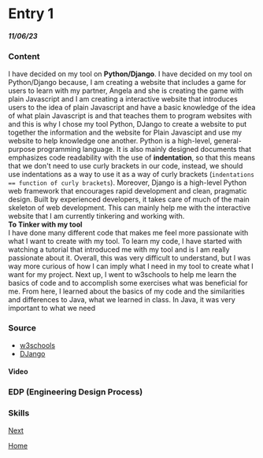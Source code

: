 # Entry 1
##### 11/06/23

### Content
I have decided on my tool on **Python/Django**. I have decided on my tool on Python/Django because, I am creating a website that includes a game for users to learn with my partner, Angela and she is creating the game with plain Javascript and I am creating a interactive website that introduces users to the idea of plain Javascript and have a basic knowledge of the idea of what plain Javascript is and that teaches them to program websites with and this is why I chose my tool Python, DJango to create a website to put together the information and the website for Plain Javascipt and use my website to help knowledge one another. Python is a high-level, general-purpose programming language. It is also mainly designed documents that emphasizes code readability with the use of **indentation**, so that this means that we don't need to use curly brackets in our code, instead, we should use indentations as a way to use it as a way of curly brackets (`indentations == function of curly brackets`). Moreover, Django is a high-level Python web framework that encourages rapid development and clean, pragmatic design. Built by experienced developers, it takes care of much of the main skeleton of web development. This can mainly help me with the interactive website that I am currently tinkering and working with.<br>
**To Tinker with my tool**<br>
I have done many different code that makes me feel more passionate with what I want to create with my tool. To learn my code, I have started with watching a tutorial that introduced me with my tool and is I am really passionate about it. Overall, this was very difficult to understand, but I was way more curious of how I can imply what I need in my tool to create what I want for my project. Next up, I went to w3schools to help me learn the basics of code and to accomplish some exercises what was beneficial for me. From here, I learned about the basics of my code and the similarities and differences to Java, what we learned in class. In Java, it was very important to what we need 

### Source
 * [w3schools](https://www.w3schools.com/python/exercise.asp?filename=exercise_syntax1)
 * [DJango](https://www.djangoproject.com/)

#### Video

### EDP (Engineering Design Process)
### Skills 
 

[Next](entry02.md)

[Home](../README.md)